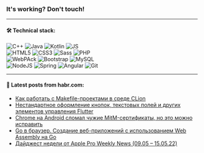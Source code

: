 ### It's working? Don't touch!

---

#### 🛠️ Technical stack:

![C++](https://img.shields.io/badge/C++-informational?logo=c%2B%2B&style=flat&logoColor=white&color=9C033A)
![Java](https://img.shields.io/badge/Java-informational?logo=java&style=flat&logoColor=white&color=007396)
![Kotlin](https://img.shields.io/badge/Kotlin-informational?logo=Kotlin&style=flat&logoColor=white&color=0095D5)
![JS](https://img.shields.io/badge/JS-informational?logo=javaScript&style=flat&logoColor=black&color=F7Df1E) <br>
![HTML5](https://img.shields.io/badge/HTML5-informational?logo=html5&style=flat&logoColor=white&color=E34F26)
![CSS3](https://img.shields.io/badge/CSS3-informational?logo=css3&style=flat&logoColor=white&color=157286)
![Sass](https://img.shields.io/badge/Saas-informational?logo=sass&style=flat&logoColor=white&color=hotpink)
![PHP](https://img.shields.io/badge/PHP-informational?logo=php&style=flat&logoColor=white&color=777BB4) <br>
![WebPAck](https://img.shields.io/badge/WebPack-informational?logo=webPack&style=flat&logoColor=white&color=FF6F00)
![Bootstrap](https://img.shields.io/badge/Bootstrap-informational?logo=Bootstrap&style=flat&logoColor=white&color=7952B3)
![MySQL](https://img.shields.io/badge/MySQL-informational?logo=MySQL&style=flat&logoColor=white&color=00f) <br>
![NodeJS](https://img.shields.io/badge/NodeJS-informational?logo=node.js&style=flat&logoColor=white&color=43853D)
![Spring](https://img.shields.io/badge/Spring-informational?logo=Spring&style=flat&logoColor=white&color=0A9EDC)
![Angular](https://img.shields.io/badge/Vue-informational?logo=vue.js&style=flat&logoColor=white&color=red)
![Git](https://img.shields.io/badge/Git-informational?logo=git&style=flat&logoColor=white&color=darkorange)

___

#### 💬 Latest posts from habr.com:

<!-- BLOG-POST-LIST:START -->
- [Как работать с Makefile-проектами в среде CLion](https://habr.com/ru/post/666058/?utm_source=habrahabr&utm_medium=rss&utm_campaign=666058)
- [Нестандартное оформление кнопок, текстовых полей и других элементов управления Flutter](https://habr.com/ru/post/666052/?utm_source=habrahabr&utm_medium=rss&utm_campaign=666052)
- [Chrome на Android сломал чужие MitM-сертификаты, но это можно исправить](https://habr.com/ru/post/666046/?utm_source=habrahabr&utm_medium=rss&utm_campaign=666046)
- [Go в браузер. Создание веб-приложений с использованием Web Assembly на Go](https://habr.com/ru/post/666004/?utm_source=habrahabr&utm_medium=rss&utm_campaign=666004)
- [Дайджест недели от Apple Pro Weekly News &lpar;09.05 – 15.05.22&rpar;](https://habr.com/ru/post/665956/?utm_source=habrahabr&utm_medium=rss&utm_campaign=665956)
<!-- BLOG-POST-LIST:END -->
